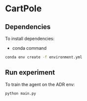 # CartPole

## Dependencies
To install dependencies:
* conda command
```bash
conda env create -f environment.yml
```

## Run experiment
To train the agent on the ADR env:

```bash
python main.py
```